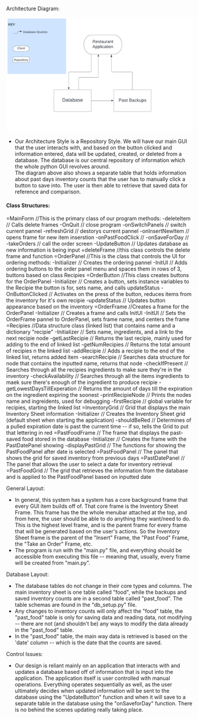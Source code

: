 Architecture Diagram:

![Architecture Model](/assets/ArchDiagram.png)
  - Our Architecture Style is a Repository Style. We will have our main GUI that the user interacts with, and based on the button clicked and information entered, data will be updated, created, or deleted from a database. The database is our central repository of information which the whole python GUI revolves around. <br>
  The diagram above also shows a separate table that holds information about past days inventory counts that the user has to manually click a button to save into. The user is then able to retrieve that saved data for reference and comparison.



  <h4>Class Structures:</h4>
    =MainForm //This is the primary class of our program
        methods:
       -deleteItem // Calls delete frames
       -OnQuit // close program
       -onSwitchPanels // switch current pannel
       -refreshGrid // destorys current pannel
       -onInsertNewItem // opens frame for new item inserstion
       -onPastFoodClick //
       -onSaveForDay //
       -takeOrders // call the order screen
       -UpdateButton // Updates database as new information is being input 
    =deleteFrame //this class controls the delete frame and function
    =OrderPanel //This is the class that controls the UI for ordering
       methods:
      -Initializer // Creates the ordering pannel 
      -InitUI // Adds ordering buttons to the order panel menu and spaces them in rows of 3, buttons based on class Recipies 
    =OrderButton //This class creates buttons for the OrderPanel
      -Initializer // Creates a button, sets instance variables to the Recipie the button is for, sets name, and calls updateStatus
      -OnButtonClicked // Activates on the press of the button, reduces items from the inventory for it's own recipie 
      -updateStatus // Updates button appearance based on the inventory 
    =OrderFrame //Creates a frame for the OrderPanel
      -Initializer // Creates a frame and calls InitUI
      -InitUI // Sets the OrderFrame pannel to OrderPanel, sets frame name, and centers the frame
    =Recipies //Data structure class (linked list) that contains name and a dictionary "recipie"
      -Initializer // Sets name, ingredients, and a link to the next recipie node
      -getLastRecipie // Returns the last recipie, mainly used for adding to the end of linked list
      -getNumRecipies // Returns the total amount of recipies n the linked list
      -addRecipie // Adds a recipie to the end of the linked list, returns added item
      -searchRecipie // Searches data structure for node that contains the inputted name, returns that node
      -checkIfPresent // Searches through all the recipies ingredients to make sure they're in the inventory
      -checkAvailability // Searches through all the items ingredients to maek sure there's enough of the ingredient to produce recipie
      -getLowestDaysTillExperation // Returns the amount of days till the expiration on the ingredient expiring the soonest
      -printRecipieNode // Prints the nodes name and ingreidents, used for debugging
      -firstRecipie // global variable for recipies, starting the linked list
    =InventoryGrid // Grid that displays the main Inventory Sheet information
      -Initializer // Creates the Inventory Sheet grid (default sheet when starting the application)
      -shouldBeRed // Determines of a pulled expiration date is past the current time -- if so, tells the Grid to put that lettering in red
    =PastFoodFrame // The frame that displays the past-saved food stored in the database
      -Initializer // Creates the frame with the PastDatePanel showing
      -displayPastGrid // The functions for showing the PastFoodPanel after date is selected
    =PastFoodPanel // The panel that shows the grid for saved inventory from previous days
    =PastDatePanel // The panel that allows the user to select a date for inventory retrieval
    =PastFoodGrid // The grid that retrieves the information from the database and is applied to the PastFoodPanel based on inputted date
    


General Layout:
  - In general, this system has a system has a core background frame that every GUI item builds off of. That core frame is the Inventory Sheet Frame. This frame has the the whole menubar attached at the top, and from here, the user should be able to do anything they want/need to do. This is the highest level frame, and is the parent frame for every frame that will be generated based on the user's actions. So the Inventory Sheet frame is the parent of the "Insert" Frame, the "Past Food" Frame, the "Take an Order" Frame, etc.
  - The program is run with the "main.py" file, and everything should be accessible from executing this file -- meaning that, usually, every frame will be created from "main.py".

Database Layout:
  - The database tables do not change in their core types and columns. The main inventory sheet is one table called "food", while the backups and saved inventory counts are in a second table called "past_food". The table schemas are found in the "db_setup.py" file.
  - Any changes to inventory counts will only affect the "food" table, the "past_food" table is only for saving data and reading data, not modifying -- there are not (and shouldn't be) any ways to modify the data already in the "past_food" table.
  - In the "past_food" table, the main way data is retrieved is based on the 'date' column -- which is the date that the counts are saved.


Control Issues:
  - Our design is reliant mainly on an application that interacts with and updates a database based off of information that is input into the application. The application itself is user controlled with manual operations. Everything operates sequentially as well, as the user ultimately decides when updated information will be sent to the database using the "UpdateButton" function and when it will save to a separate table in the database using the "onSaveforDay" function. There is no behind the scenes updating really taking place.
